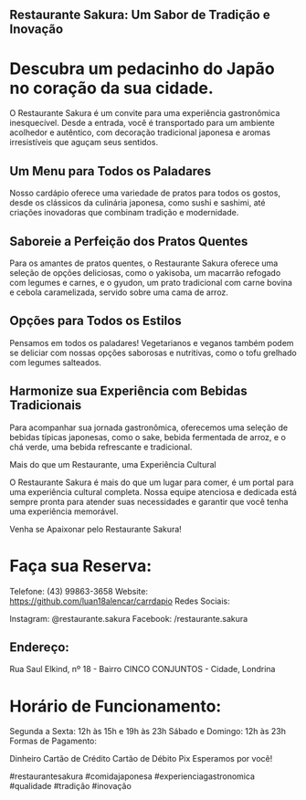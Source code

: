 ## Restaurante Sakura: Um Sabor de Tradição e Inovação
# Descubra um pedacinho do Japão no coração da sua cidade.

O Restaurante Sakura é um convite para uma experiência gastronômica inesquecível. Desde a entrada, você é transportado para um ambiente acolhedor e autêntico, com decoração tradicional japonesa e aromas irresistíveis que aguçam seus sentidos.

## Um Menu para Todos os Paladares

Nosso cardápio oferece uma variedade de pratos para todos os gostos, desde os clássicos da culinária japonesa, como sushi e sashimi, até criações inovadoras que combinam tradição e modernidade.

## Saboreie a Perfeição dos Pratos Quentes

Para os amantes de pratos quentes, o Restaurante Sakura oferece uma seleção de opções deliciosas, como o yakisoba, um macarrão refogado com legumes e carnes, e o gyudon, um prato tradicional com carne bovina e cebola caramelizada, servido sobre uma cama de arroz.

## Opções para Todos os Estilos

Pensamos em todos os paladares! Vegetarianos e veganos também podem se deliciar com nossas opções saborosas e nutritivas, como o tofu grelhado com legumes salteados.

## Harmonize sua Experiência com Bebidas Tradicionais

Para acompanhar sua jornada gastronômica, oferecemos uma seleção de bebidas típicas japonesas, como o sake, bebida fermentada de arroz, e o chá verde, uma bebida refrescante e tradicional.

Mais do que um Restaurante, uma Experiência Cultural

O Restaurante Sakura é mais do que um lugar para comer, é um portal para uma experiência cultural completa. Nossa equipe atenciosa e dedicada está sempre pronta para atender suas necessidades e garantir que você tenha uma experiência memorável.

Venha se Apaixonar pelo Restaurante Sakura!

# Faça sua Reserva:

Telefone: (43) 99863-3658
Website: https://github.com/luan18alencar/carrdapio
Redes Sociais:

Instagram: @restaurante.sakura
Facebook: /restaurante.sakura
## Endereço:

Rua Saul Elkind, nº 18 - Bairro CINCO CONJUNTOS - Cidade, Londrina

# Horário de Funcionamento:

Segunda a Sexta: 12h às 15h e 19h às 23h
Sábado e Domingo: 12h às 23h
Formas de Pagamento:

Dinheiro
Cartão de Crédito
Cartão de Débito
Pix
Esperamos por você!

#restaurantesakura #comidajaponesa #experienciagastronomica #qualidade #tradição #inovação